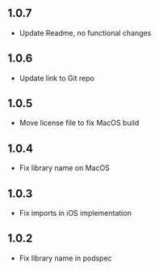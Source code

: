 ## 1.0.7

- Update Readme, no functional changes

## 1.0.6

- Update link to Git repo

## 1.0.5

- Move license file to fix MacOS build

## 1.0.4

- Fix library name on MacOS

## 1.0.3

- Fix imports in iOS implementation

## 1.0.2

- Fix library name in podspec
